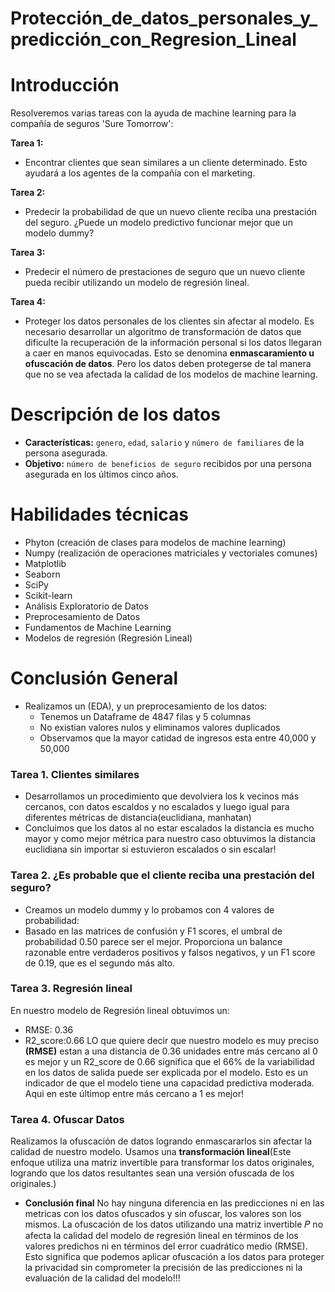 # Protección_de_datos_personales_y_predicción_con_Regresion_Lineal
# Introducción
Resolveremos varias tareas con la ayuda de machine learning para la compañía de seguros 'Sure Tomorrow':

**Tarea 1:**
- Encontrar clientes que sean similares a un cliente determinado. Esto ayudará a los agentes de la compañía con el marketing.

**Tarea 2:**
- Predecir la probabilidad de que un nuevo cliente reciba una prestación del seguro. ¿Puede un modelo predictivo funcionar mejor que un modelo dummy?

**Tarea 3:**
- Predecir el número de prestaciones de seguro que un nuevo cliente pueda recibir utilizando un modelo de regresión lineal.

**Tarea 4:** 
- Proteger los datos personales de los clientes sin afectar al modelo. Es necesario desarrollar un algoritmo de transformación de datos que dificulte la recuperación de la información personal si los datos llegaran a caer en manos equivocadas. Esto se denomina **enmascaramiento u ofuscación de datos**. Pero los datos deben protegerse de tal manera que no se vea afectada la calidad de los modelos de machine learning.
# Descripción de los datos
- **Características:** `genero`, `edad`, `salario` y `número de familiares` de la persona asegurada.
- **Objetivo:** `número de beneficios de seguro` recibidos por una persona asegurada en los últimos cinco años.
# Habilidades técnicas
- Phyton (creación de clases para modelos de machine learning)
- Numpy (realización de operaciones matriciales y vectoriales comunes) 
- Matplotlib
- Seaborn
- SciPy 
- Scikit-learn
- Análisis Exploratorio de Datos
- Preprocesamiento de Datos
- Fundamentos de Machine Learning
- Modelos de regresión (Regresión Lineal)
# Conclusión General
- Realizamos un (EDA), y un preprocesamiento de los datos:
  - Tenemos un Dataframe de  4847 filas y 5 columnas
   - No existian valores nulos y eliminamos valores duplicados
   - Observamos que la mayor catidad de ingresos esta entre 40,000 y 50,000
### Tarea 1. Clientes similares
  - Desarrollamos un procedimiento que devolviera los k vecinos más cercanos, con datos escaldos y no escalados y luego igual para diferentes métricas de distancia(euclidiana, manhatan)
  - Concluimos que los datos al no estar escalados la distancia es mucho mayor y como mejor métrica para nuestro caso obtuvimos la distancia euclidiana sin importar si estuvieron escalados o sin escalar!
### Tarea 2. ¿Es probable que el cliente reciba una prestación del seguro?
   - Creamos un modelo dummy y lo probamos con 4 valores de probabilidad:
   - Basado en las matrices de confusión y F1 scores, el umbral de probabilidad 0.50 parece ser el mejor. Proporciona un balance razonable entre verdaderos positivos y falsos negativos, y un F1 score de 0.19, que es el segundo más alto.
### Tarea 3. Regresión lineal
En nuestro modelo de Regresión lineal obtuvimos un:
- RMSE: 0.36
- R2_score:0.66
LO que quiere decir que nuestro modelo es muy preciso **(RMSE)** estan a una distancia de 0.36 unidades entre más cercano al 0 es mejor
y un R2_score de 0.66 significa que el 66% de la variabilidad en los datos de salida puede ser explicada por el modelo. Esto es un indicador de que el modelo tiene una capacidad predictiva moderada. Aqui en este últimop entre más cercano a 1 es mejor!
### Tarea 4. Ofuscar Datos
Realizamos la ofuscación de datos logrando enmascararlos sin afectar la calidad de nuestro modelo.
Usamos una **transformación lineal**(Este enfoque utiliza una matriz invertible para transformar los datos originales, logrando que los datos resultantes sean una versión ofuscada de los originales.)
- **Conclusión final**
No hay ninguna diferencia en las predicciones ni en las metricas con los datos ofuscados y sin ofuscar, los valores son los mismos. La ofuscación de los datos utilizando una matriz invertible  𝑃
  no afecta la calidad del modelo de regresión lineal en términos de los valores predichos ni en términos del error cuadrático medio (RMSE). Esto significa que podemos aplicar ofuscación a los datos para proteger la privacidad sin comprometer la precisión de las predicciones ni la evaluación de la calidad del modelo!!!

​


    

